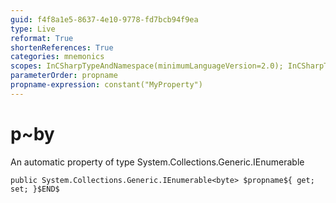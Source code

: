 ```yaml
---
guid: f4f8a1e5-8637-4e10-9778-fd7bcb94f9ea
type: Live
reformat: True
shortenReferences: True
categories: mnemonics
scopes: InCSharpTypeAndNamespace(minimumLanguageVersion=2.0); InCSharpTypeMember(minimumLanguageVersion=2.0)
parameterOrder: propname
propname-expression: constant("MyProperty")
---
```


# p~by

An automatic property of type System.Collections.Generic.IEnumerable<byte>

```
public System.Collections.Generic.IEnumerable<byte> $propname${ get; set; }$END$
```
